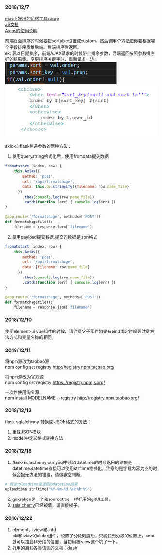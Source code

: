 ### 2018/12/7
[mac上好用的网络工具surge](https://www.nssurge.com/)     
[JS文档](https://developer.mozilla.org/zh-CN/)     
[Axios的使用说明](https://www.kancloud.cn/yunye/axios/234845)     

前端页面排序的时候要把sortable设置成custom，然后调用个方法把你要根据哪个字段排序发给后端。后端排序后返回。      
ex: 要以日期排序，前端AJAX请求的时候带上排序参数，后端返回按照参数排序好的结果集。变更排序关键字时，重新请求一边。     
![JS](./image/sort1.png)![HTML](./image/sort2.png)

axiox向flask传递参数的两种方法：
1. 使用querystring格式化后，使用fromdata提交数据
```js
fromatstart (index, row) {
    this.Axios({
        method: 'post',
        url: '/api/formatchage',
        data: this.Qs.stringify({filename: row.name_file})
      })
        .then(console.log(row.name_file))
        .catch(function (err) { console.log(err) })
}
```
```python
@app.route('/formatchage', methods=['POST'])
def formatchagefile():
    filename = response.form['filename']
```

2. 使用payload提交数据,提交的数据是json格式
```js
fromatstart (index, row) {
    this.Axios({
        method: 'post',
        url: '/api/formatchage',
        data: {filename: row.name_file}
      })
        .then(console.log(row.name_file))
        .catch(function (err) { console.log(err) })
}
```
```python
@app.route('/formatchage', methods=['POST'])
def formatchagefile():
    filename = response.json['filename']
```
### 2018/12/10     
使用element-ui vue组件的时候，请注意父子组件如果有bind绑定时候要注意方法方式和变量名称的相同。

### 2018/12/11
将npm源改为taobao源     
npm config set registry http://registry.npm.taobao.org/     

将npm源改为官方源     
npm config set registry https://registry.npmjs.org/     

一次性使用淘宝源     
npm install MODELNAME --registry http://registry.npm.taobao.org/      


### 2018/12/13
flask-sqlalchemy 转换成 JSON格式的方法：
1. 重载JSON模块
2. model中定义格式转换方法


### 2018/12/18
1. flask-sqlalchemy 从mysql中读取datetime的时候返回的结果是datetime.datetime直接可以使用strftime格式化，注意的是字段内容为空的时候会报无方法的错误，请做非空判断。
```python
# 假设uploadtime是返回的datetime结果
uploadtime.strftime("%Y-%m-%d %H:%M:%S")
```
2. [girkraken](https://www.gitkraken.com/)是一个和sourcetree一样好用的gitUI工具。
3. [sqlalchemy](https://www.sqlalchemy.org/)已经被墙，请直接梯子。


### 2018/12/22
1. element、iview和antd       
  ele和iview的slider组件，设置了分段刻度后，只能拉到分段的位置上，antd就可以拉到非分段的位置，当初用被iview这个坑了一下。
2. 好用的离线各类语言的文档：[dash](https://kapeli.com/dash)